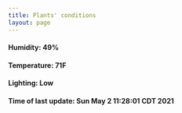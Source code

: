 ```yaml
---
title: Plants' conditions
layout: page
---
```



#### Humidity: 49%
#### Temperature: 71F
#### Lighting: Low
#### Time of last update: Sun May  2 11:28:01 CDT 2021
